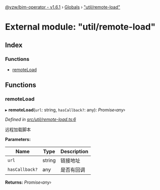 [@yzw/bim-operator - v1.6.1](../README.md) › [Globals](../globals.md) › ["util/remote-load"](_util_remote_load_.md)

# External module: "util/remote-load"

## Index

### Functions

* [remoteLoad](_util_remote_load_.md#remoteload)

## Functions

###  remoteLoad

▸ **remoteLoad**(`url`: string, `hasCallback?`: any): *Promise‹any›*

*Defined in [src/util/remote-load.ts:6](https://github.com/youkaisteve/bim-operator/blob/dd4687d/src/util/remote-load.ts#L6)*

远程加载脚本

**Parameters:**

Name | Type | Description |
------ | ------ | ------ |
`url` | string | 链接地址 |
`hasCallback?` | any | 是否有回调  |

**Returns:** *Promise‹any›*
